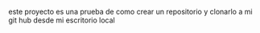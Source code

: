 este proyecto es una prueba de como crear un repositorio y clonarlo a mi git hub desde mi escritorio local 
